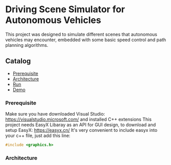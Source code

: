 # Driving Scene Simulator for Autonomous Vehicles

This project was designed to simulate different scenes that autonomous vehicles may encounter, embedded with some basic speed control and path planning algorithms. 

## Catalog
- [Prerequisite](#Prerequisite)
- [Architecture](#Architecture)
- [Run](#Run)
- [Demo](#Demo)

### Prerequisite
Make sure you have downloaded Visual Studio: https://visualstudio.microsoft.com/ and installed C++ extensions 
This project needs EasyX Libaray as an API for GUI design, to download and setup EasyX: https://easyx.cn/
It's very convenient to include easyx into your c++ file, just add this line:

```cpp
#include <graphics.h>
```
### Architecture

